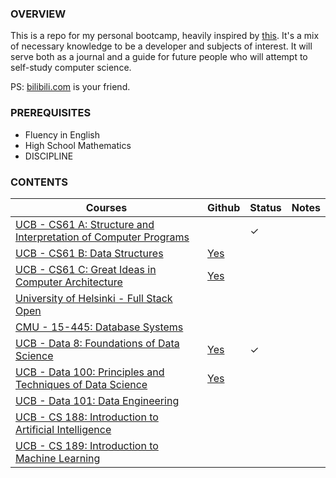 ### OVERVIEW

This is a repo for my personal bootcamp, heavily inspired by [this](https://www.reddit.com/r/learnprogramming/comments/ortnef/a_super_harsh_guide_to_learning_computer_science/). It's a mix of necessary knowledge to be a developer and subjects of interest. It will serve both as a journal and a guide for future people who will attempt to self-study computer science.

PS: [bilibili.com](https://www.bilibili.com/) is your friend.

### PREREQUISITES

- Fluency in English
- High School Mathematics
- DISCIPLINE

### CONTENTS

|Courses|Github|Status|Notes|
|-|-|-|-|
|[UCB - CS61 A: Structure and Interpretation of Computer Programs](https://cs61a.org/)||✓||
|[UCB - CS61 B: Data Structures](https://sp21.datastructur.es/)|[Yes](https://github.com/orgs/Berkeley-CS61B/repositories)|||
|[UCB - CS61 C: Great Ideas in Computer Architecture](https://cs61c.org/fa22/)|[Yes](https://github.com/orgs/61c-teach/repositories)|||
|[University of Helsinki - Full Stack Open](https://fullstackopen.com/en/)||||
|[CMU - 15-445: Database Systems](https://15445.courses.cs.cmu.edu/fall2022/)||||
|[UCB - Data 8: Foundations of Data Science](http://data8.org/fa22/)|[Yes](https://github.com/orgs/data-8/repositories)|✓||
|[UCB - Data 100: Principles and Techniques of Data Science](https://ds100.org/sp22/)|[Yes](https://github.com/orgs/DS-100/repositories)|||
|[UCB - Data 101: Data Engineering](https://data101.org/)||||
|[UCB - CS 188: Introduction to Artificial Intelligence](https://inst.eecs.berkeley.edu/~cs188/fa22/)||||
|[UCB - CS 189: Introduction to Machine Learning](https://people.eecs.berkeley.edu/~jrs/189/)||||
